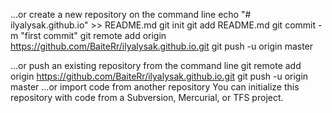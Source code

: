 …or create a new repository on the command line
echo "# ilyalysak.github.io" >> README.md
git init
git add README.md
git commit -m "first commit"
git remote add origin https://github.com/BaiteRr/ilyalysak.github.io.git
git push -u origin master
                
…or push an existing repository from the command line
git remote add origin https://github.com/BaiteRr/ilyalysak.github.io.git
git push -u origin master
…or import code from another repository
You can initialize this repository with code from a Subversion, Mercurial, or TFS project.
